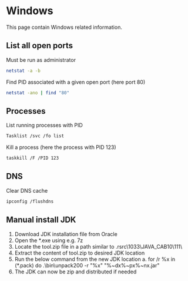 # Windows
This page contain Windows related information.

## List all open ports
Must be run as administrator
```bash
netstat -a -b
```

Find PID associated with a given open port (here port 80)
```bash
netstat -ano | find "80"
```

## Processes
List running processes with PID
```bash
Tasklist /svc /fo list
```

Kill a process (here the process with PID 123)
```bash
taskkill /F /PID 123
```

## DNS
Clear DNS cache
```bash
ipconfig /flushdns
```

## Manual install JDK
1. Download JDK installation file from Oracle
2. Open the *.exe using e.g. 7z
3. Locate the tool.zip file in a path similar to \.rsrc\1033\JAVA_CAB10\111\
4. Extract the content of tool.zip to desired JDK location
5. Run the below command from the new JDK location 
    a. for /r %x in (*.pack) do .\bin\unpack200 -r "%x" "%~dx%~px%~nx.jar"
6. The JDK can now be zip and distributed if needed